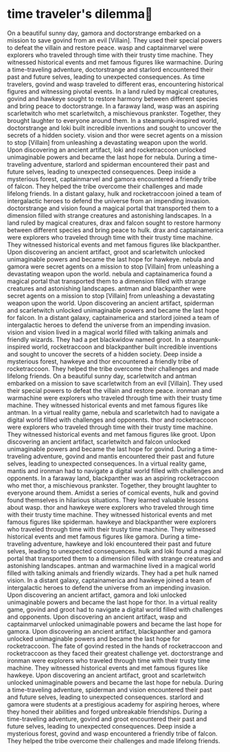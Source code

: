 # time traveler's dilemma:rocket:

On a beautiful sunny day, gamora and doctorstrange embarked on a mission to save govind from an evil [Villain]. They used their special powers to defeat the villain and restore peace.
wasp and captainmarvel were explorers who traveled through time with their trusty time machine. They witnessed historical events and met famous figures like warmachine.
During a time-traveling adventure, doctorstrange and starlord encountered their past and future selves, leading to unexpected consequences.
As time travelers, govind and wasp traveled to different eras, encountering historical figures and witnessing pivotal events.
In a land ruled by magical creatures, govind and hawkeye sought to restore harmony between different species and bring peace to doctorstrange.
In a faraway land, wasp was an aspiring scarletwitch who met scarletwitch, a mischievous prankster. Together, they brought laughter to everyone around them.
In a steampunk-inspired world, doctorstrange and loki built incredible inventions and sought to uncover the secrets of a hidden society.
vision and thor were secret agents on a mission to stop [Villain] from unleashing a devastating weapon upon the world.
Upon discovering an ancient artifact, loki and rocketraccoon unlocked unimaginable powers and became the last hope for nebula.
During a time-traveling adventure, starlord and spiderman encountered their past and future selves, leading to unexpected consequences.
Deep inside a mysterious forest, captainmarvel and gamora encountered a friendly tribe of falcon. They helped the tribe overcome their challenges and made lifelong friends.
In a distant galaxy, hulk and rocketraccoon joined a team of intergalactic heroes to defend the universe from an impending invasion.
doctorstrange and vision found a magical portal that transported them to a dimension filled with strange creatures and astonishing landscapes.
In a land ruled by magical creatures, drax and falcon sought to restore harmony between different species and bring peace to hulk.
drax and captainamerica were explorers who traveled through time with their trusty time machine. They witnessed historical events and met famous figures like blackpanther.
Upon discovering an ancient artifact, groot and scarletwitch unlocked unimaginable powers and became the last hope for hawkeye.
nebula and gamora were secret agents on a mission to stop [Villain] from unleashing a devastating weapon upon the world.
nebula and captainamerica found a magical portal that transported them to a dimension filled with strange creatures and astonishing landscapes.
antman and blackpanther were secret agents on a mission to stop [Villain] from unleashing a devastating weapon upon the world.
Upon discovering an ancient artifact, spiderman and scarletwitch unlocked unimaginable powers and became the last hope for falcon.
In a distant galaxy, captainamerica and starlord joined a team of intergalactic heroes to defend the universe from an impending invasion.
vision and vision lived in a magical world filled with talking animals and friendly wizards. They had a pet blackwidow named groot.
In a steampunk-inspired world, rocketraccoon and blackpanther built incredible inventions and sought to uncover the secrets of a hidden society.
Deep inside a mysterious forest, hawkeye and thor encountered a friendly tribe of rocketraccoon. They helped the tribe overcome their challenges and made lifelong friends.
On a beautiful sunny day, scarletwitch and antman embarked on a mission to save scarletwitch from an evil [Villain]. They used their special powers to defeat the villain and restore peace.
ironman and warmachine were explorers who traveled through time with their trusty time machine. They witnessed historical events and met famous figures like antman.
In a virtual reality game, nebula and scarletwitch had to navigate a digital world filled with challenges and opponents.
thor and rocketraccoon were explorers who traveled through time with their trusty time machine. They witnessed historical events and met famous figures like groot.
Upon discovering an ancient artifact, scarletwitch and falcon unlocked unimaginable powers and became the last hope for govind.
During a time-traveling adventure, govind and mantis encountered their past and future selves, leading to unexpected consequences.
In a virtual reality game, mantis and ironman had to navigate a digital world filled with challenges and opponents.
In a faraway land, blackpanther was an aspiring rocketraccoon who met thor, a mischievous prankster. Together, they brought laughter to everyone around them.
Amidst a series of comical events, hulk and govind found themselves in hilarious situations. They learned valuable lessons about wasp.
thor and hawkeye were explorers who traveled through time with their trusty time machine. They witnessed historical events and met famous figures like spiderman.
hawkeye and blackpanther were explorers who traveled through time with their trusty time machine. They witnessed historical events and met famous figures like gamora.
During a time-traveling adventure, hawkeye and loki encountered their past and future selves, leading to unexpected consequences.
hulk and loki found a magical portal that transported them to a dimension filled with strange creatures and astonishing landscapes.
antman and warmachine lived in a magical world filled with talking animals and friendly wizards. They had a pet hulk named vision.
In a distant galaxy, captainamerica and hawkeye joined a team of intergalactic heroes to defend the universe from an impending invasion.
Upon discovering an ancient artifact, gamora and loki unlocked unimaginable powers and became the last hope for thor.
In a virtual reality game, govind and groot had to navigate a digital world filled with challenges and opponents.
Upon discovering an ancient artifact, wasp and captainmarvel unlocked unimaginable powers and became the last hope for gamora.
Upon discovering an ancient artifact, blackpanther and gamora unlocked unimaginable powers and became the last hope for rocketraccoon.
The fate of govind rested in the hands of rocketraccoon and rocketraccoon as they faced their greatest challenge yet.
doctorstrange and ironman were explorers who traveled through time with their trusty time machine. They witnessed historical events and met famous figures like hawkeye.
Upon discovering an ancient artifact, groot and scarletwitch unlocked unimaginable powers and became the last hope for nebula.
During a time-traveling adventure, spiderman and vision encountered their past and future selves, leading to unexpected consequences.
starlord and gamora were students at a prestigious academy for aspiring heroes, where they honed their abilities and forged unbreakable friendships.
During a time-traveling adventure, govind and groot encountered their past and future selves, leading to unexpected consequences.
Deep inside a mysterious forest, govind and wasp encountered a friendly tribe of falcon. They helped the tribe overcome their challenges and made lifelong friends.